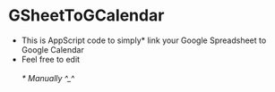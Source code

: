# GSheetToGCalendar
* This is AppScript code to simply* link your Google Spreadsheet to Google Calendar</br>
* Feel free to edit</br></br>
<i>* Manually ^_^</i>
